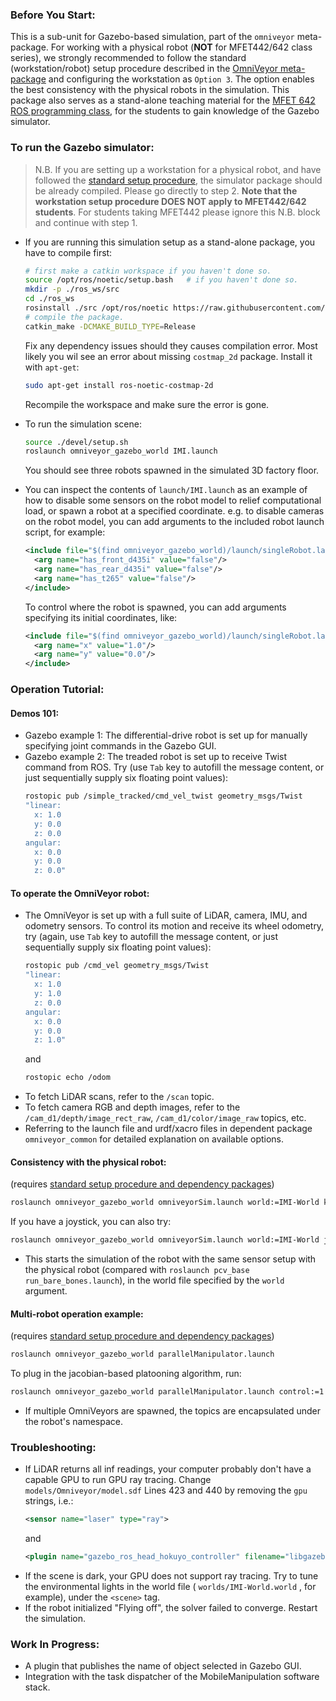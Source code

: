 ### Before You Start:
  This is a sub-unit for Gazebo-based simulation, part of the `omniveyor` meta-package. For working with a physical robot (**NOT** for MFET442/642 class series), we strongly recommended to follow the standard (workstation/robot) setup procedure described in the [OmniVeyor meta-package](https://github.com/HaoguangYang/omniveyor) and configuring the workstation as `Option 3`. The option enables the best consistency with the physical robots in the simulation. This package also serves as a stand-alone teaching material for the [MFET 642 ROS programming class](https://web.ics.purdue.edu/~rvoyles/Classes/ROS_MFET642/index.html), for the students to gain knowledge of the Gazebo simulator.

### To run the Gazebo simulator:
  > N.B. If you are setting up a workstation for a physical robot, and have followed the [standard setup procedure](https://github.com/HaoguangYang/omniveyor), the simulator package should be already compiled. Please go directly to step 2. **Note that the workstation setup procedure DOES NOT apply to MFET442/642 students**. For students taking MFET442 please ignore this N.B. block and continue with step 1.

  - If you are running this simulation setup as a stand-alone package, you have to compile first:
    
    ```sh
    # first make a catkin workspace if you haven't done so.
    source /opt/ros/noetic/setup.bash   # if you haven't done so.
    mkdir -p ./ros_ws/src
    cd ./ros_ws
    rosinstall ./src /opt/ros/noetic https://raw.githubusercontent.com/HaoguangYang/omniveyor_gazebo_world/master/omniveyor_gazebo_world.rosinstall
    # compile the package.
    catkin_make -DCMAKE_BUILD_TYPE=Release
    ```
    Fix any dependency issues should they causes compilation error. Most likely you wil see an error about missing `costmap_2d` package. Install it with `apt-get`:
    ```sh
    sudo apt-get install ros-noetic-costmap-2d
    ```
    Recompile the workspace and make sure the error is gone.

  - To run the simulation scene:
    ```sh
    source ./devel/setup.sh
    roslaunch omniveyor_gazebo_world IMI.launch
    ```
    You should see three robots spawned in the simulated 3D factory floor.

  - You can inspect the contents of `launch/IMI.launch` as an example of how to disable some sensors on the robot model to relief computational load, or spawn a robot at a specified coordinate. e.g. to disable cameras on the robot model, you can add arguments to the included robot launch script, for example:
    ```xml
    <include file="$(find omniveyor_gazebo_world)/launch/singleRobot.launch">
      <arg name="has_front_d435i" value="false"/>
      <arg name="has_rear_d435i" value="false"/>
      <arg name="has_t265" value="false"/>
    </include>
    ```
    To control where the robot is spawned, you can add arguments specifying its initial coordinates, like:
    ```xml
    <include file="$(find omniveyor_gazebo_world)/launch/singleRobot.launch">
      <arg name="x" value="1.0"/>
      <arg name="y" value="0.0"/>
    </include>
    ```

### Operation Tutorial:

#### Demos 101:
  - Gazebo example 1: The differential-drive robot is set up for manually specifying joint commands in the Gazebo GUI.
  - Gazebo example 2: The treaded robot is set up to receive Twist command from ROS. Try (use `Tab` key to autofill the message content, or just sequentially supply six floating point values):
    ```sh
    rostopic pub /simple_tracked/cmd_vel_twist geometry_msgs/Twist
    "linear:
      x: 1.0
      y: 0.0
      z: 0.0
    angular:
      x: 0.0
      y: 0.0
      z: 0.0" 
    ```

#### To operate the OmniVeyor robot:
  - The OmniVeyor is set up with a full suite of LiDAR, camera, IMU, and odometry sensors. To control its motion and receive its wheel odometry, try (again, use `Tab` key to autofill the message content, or just sequentially supply six floating point values):
    ```sh
    rostopic pub /cmd_vel geometry_msgs/Twist 
    "linear:
      x: 1.0
      y: 1.0
      z: 0.0
    angular:
      x: 0.0
      y: 0.0
      z: 1.0" 
    ```
    and
    ```sh
    rostopic echo /odom
    ```
  - To fetch LiDAR scans, refer to the `/scan` topic.
  - To fetch camera RGB and depth images, refer to the `/cam_d1/depth/image_rect_raw`, `/cam_d1/color/image_raw` topics, etc.
  - Referring to the launch file and urdf/xacro files in dependent package `omniveyor_common` for detailed explanation on available options.

#### Consistency with the physical robot:
  (requires [standard setup procedure and dependency packages](https://github.com/HaoguangYang/omniveyor))
  ```sh
  roslaunch omniveyor_gazebo_world omniveyorSim.launch world:=IMI-World keyboard_teleop:=1
  ```
  If you have a joystick, you can also try:
  ```sh
  roslaunch omniveyor_gazebo_world omniveyorSim.launch world:=IMI-World joystick_teleop:=1
  ```
  -  This starts the simulation of the robot with the same sensor setup with the physical robot (compared with `roslaunch pcv_base run_bare_bones.launch`), in the world file specified by the `world` argument.

#### Multi-robot operation example:
  (requires [standard setup procedure and dependency packages](https://github.com/HaoguangYang/omniveyor))
  ```sh
  roslaunch omniveyor_gazebo_world parallelManipulator.launch
  ```
  To plug in the jacobian-based platooning algorithm, run:
  ```sh
  roslaunch omniveyor_gazebo_world parallelManipulator.launch control:=1
  ```
  - If multiple OmniVeyors are spawned, the topics are encapsulated under the robot's namespace.

### Troubleshooting:
  - If LiDAR returns all inf readings, your computer probably don't have a capable GPU to run GPU ray tracing. Change `models/Omniveyor/model.sdf` Lines 423 and 440 by removing the `gpu` strings, i.e.:
    ```xml
    <sensor name="laser" type="ray">
    ```
    and
    ```xml
    <plugin name="gazebo_ros_head_hokuyo_controller" filename="libgazebo_ros_laser.so">
    ```
  - If the scene is dark, your GPU does not support ray tracing. Try to tune the environmental lights in the world file ( `worlds/IMI-World.world` , for example), under the `<scene>` tag.
  - If the robot initialized "Flying off", the solver failed to converge. Restart the simulation.

### Work In Progress:
  - A plugin that publishes the name of object selected in Gazebo GUI.
  - Integration with the task dispatcher of the MobileManipulation software stack.
